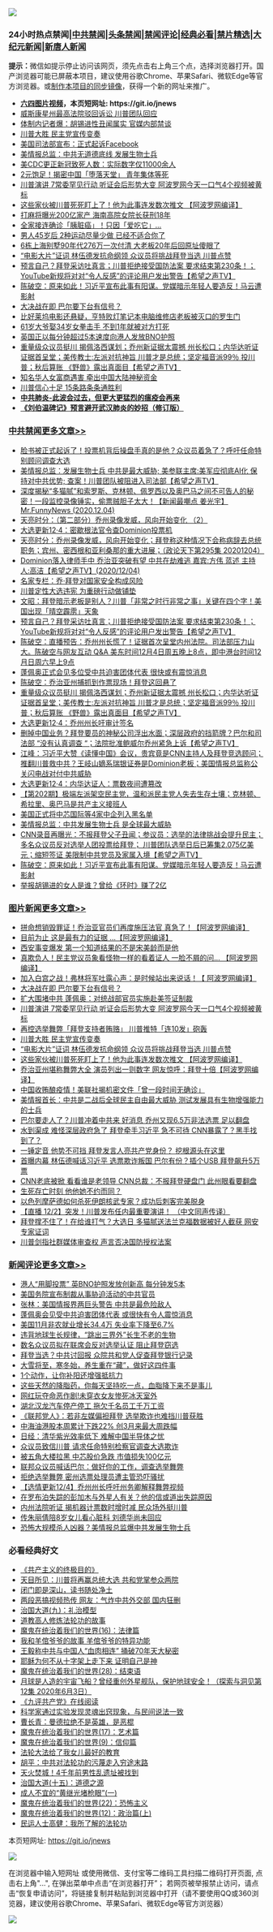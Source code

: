 ![](https://raw.githubusercontent.com/fqnews/bnews/master/64photo/fqnews-qr.jpg)

<div id="tt">
<h3>24小时热点禁闻|<a href="#%E4%B8%AD%E5%85%B1%E7%A6%81%E9%97%BB%E6%9B%B4%E5%A4%9A%E6%96%87%E7%AB%A0">中共禁闻</a>|<a href="#%E5%9B%BE%E7%89%87%E6%96%B0%E9%97%BB%E6%9B%B4%E5%A4%9A%E6%96%87%E7%AB%A0">头条禁闻</a>|<a href="#%E6%96%B0%E9%97%BB%E8%AF%84%E8%AE%BA%E6%9B%B4%E5%A4%9A%E6%96%87%E7%AB%A0">禁闻评论|<a href="#%E5%BF%85%E7%9C%8B%E7%BB%8F%E5%85%B8%E5%A5%BD%E6%96%87">经典必看|<a href="/video.md#%E7%A6%81%E7%89%87%E7%B2%BE%E9%80%89">禁片精选</a>|<a href="https://github.com/fqnews/djy/blob/master/gb/nf1351518.md#1">大纪元新闻</a>|<a href="https://github.com/fqnews/ntdtv/blob/master/gb/prog204.md#1">新唐人新闻</a></h3>
<div><b>提示：</b>微信如提示停止访问该网页，须先点击右上角三个点，选择浏览器打开。国产浏览器可能已屏蔽本项目，建议使用谷歌Chrome、苹果Safari、微软Edge等官方浏览器。或<a href="https://github.com/fqnews/bnews/blob/master/%E5%88%B6%E4%BD%9Cgit%E7%A6%81%E9%97%BB%E9%95%9C%E5%83%8F.md">制作本项目的同步镜像</a>，获得一个新的网址来推广。</div>
<ul>
<li><b><a href="http://d1.bdrive.tk/64.mp4" target="_blank">六四图片视频</a>，本页短网址: https://git.io/jnews</b></li>
<li><a href="/cnnews/20201204/1442038.md">威斯康星州最高法院驳回诉讼 川普团队回应</a></li>
<li><a href="/comments/20201204/1441977.md">体制内记者爆：胡锡进性丑闻属实 官媒内部禁谈</a></li>
<li><a href="/topimagenews/20201205/1442262.md">川普大胜 民主党宣传变奏</a></li>
<li><a href="/cnnews/20201204/1442074.md">美国司法部宣布：正式起诉Facebook</a></li>
<li><a href="/cbnews/20201204/1442037.md">美情报总监：中共无道德底线 发展生物士兵</a></li>
<li><a href="/cnnews/20201204/1442073.md">美CDC更正新冠致死人数：实际数字仅11000余人</a></li>
<li><a href="/yule/20201205/1442222.md">2元饱足！揭密中国「堕落天堂」 青年集体等死</a></li>
<li><a href="/topimagenews/20201205/1442285.md">川普演讲 7常委罕见行动 听证会后形势大变 阿波罗网今天一口气4个视频被黄标</a></li>
<li><a href="/topimagenews/20201204/1442014.md">这些家伙被川普死死盯上了！他为此事连发数次推文 【阿波罗网编译】</a></li>
<li><a href="/cbnews/20201204/1442043.md">打麻将曝光200亿家产 海南高院女院长获刑18年</a></li>
<li><a href="/comments/20201204/1442044.md">全家接连确诊「胰脏癌」！只因「爱吃它」...</a></li>
<li><a href="/health/20201204/1441992.md">男人45岁后 2种运动尽量少做 已经不适合你了</a></li>
<li><a href="/cnnews/20201205/1442206.md">6栋上海别墅90年代276万一次付清 大老板20年后回原址傻眼了</a></li>
<li><a href="/topimagenews/20201204/1442050.md">“电影大片”证词 林伍德发抗命纲领 众议员将挑战拜登当选 川普点赞</a></li>
<li><a href="/cbnews/20201205/1442307.md">预言自己？拜登采访吐真言；川普拒绝接受国防法案 要求结束第230条！； YouTube新规将对对“令人反感”的评论用户发出警告【希望之声TV】</a></li>
<li><a href="/cbnews/20201204/1442087.md">陈破空：原来如此！习近平宣布此事有阳谋。党媒暗示年轻人要造反！马云遭影射</a></li>
<li><a href="/topimagenews/20201205/1442291.md">大决战在即 巴尔要下台有信号？</a></li>
<li><a href="/bannedvideo/20201204/1442105.md">比好莱坞电影还悬疑，亨特败灯笔记本电脑维修店老板被灭口的罗生门</a></li>
<li><a href="/lifebaike/20201204/1442071.md">61岁大爷娶34岁女拳击手 不到1年就被对方打死</a></li>
<li><a href="/cnnews/hknews/20201204/1442102.md">英国正以每分钟超过5本速度向港人发放BNO护照</a></li>
<li><a href="/cbnews/20201205/1442225.md">重量级众议员挺川  揭佩洛西谋划；乔州新证据太震撼  州长松口；内华达听证 证据首呈堂；美传教士:左派对抗神旨  川普才是总统；坚定福音派99％ 投川普；秋后算账 《野兽》露出真面目【希望之声TV】</a></li>
<li><a href="/lifebaike/20201204/1442085.md">知名华人女富商遇害 牵出中国大陆神秘资金</a></li>
<li><a href="/cnnews/20201204/1442052.md">川普信心十足 15条路条条通胜利</a></li>
<li><b><a href="/comments/20200211/1275071.md" target="_blank">中共肺炎-此波会过去，但更大更猛烈的瘟疫会再来</a></b></li>
<li><b><a href="/comments/20200207/1272816.md" target="_blank">《刘伯温碑记》预言避开武汉肺炎的妙招（修订版）</a></b></li>
</ul>
</div>

<div class="catlist">
<h3><a href="/cbnews/" target="_blank">中共禁闻</a><span><a href="/cbnews/" target="_blank" rel="nofollow">更多文章>></a></span></h3>
<ul>
<li><a href="/cbnews/20201205/1442410.md" target="_blank">脸书被正式起诉了！投票机背后操盘手真的是他？众议员着急了？呼吁任命特别顾问调查大选</a></li>
<li><a href="/cbnews/20201205/1442400.md" target="_blank">美情报总监：发展生物士兵  中共是最大威胁; 美参联主席:美军应彻底AI化 保持对中共优势; 查案！川普团队被阻进入司法部【希望之声TV】</a></li>
<li><a href="/cbnews/20201205/1442390.md" target="_blank">深度揭秘“多猫腻”和索罗斯、克林顿、佩罗西以及奥巴马之间不可告人的秘密！一段监控录像锤实，偷票贼胆子太大！【新闻最嘲点 姜光宇】Mr.FunnyNews (2020.12.04)‬</a></li>
<li><a href="/cbnews/20201205/1442387.md" target="_blank">天亮时分：（第二部分）乔州录像发威，风向开始变化 （2）</a></li>
<li><a href="/cbnews/20201205/1442356.md" target="_blank">大选更新12·4：密歇根法官令查Dominion投票机</a></li>
<li><a href="/cbnews/20201205/1442336.md" target="_blank">天亮时分：乔州录像发威，风向开始变化；拜登称这种情况下会称病辞去总统职务；宾州、密西根和亚利桑那的重大进展；（政论天下第295集 20201204）</a></li>
<li><a href="/cbnews/20201205/1442327.md" target="_blank">Dominion落入律师手中  乔治亚突破有望  中共在劫难逃   嘉宾:方伟 蓝述 主持人:高洁【希望之声TV】(2020/12/04)</a></li>
<li><a href="/cbnews/20201205/1442317.md" target="_blank">名家专栏：乔‧拜登对国家安全构成风险</a></li>
<li><a href="/cbnews/20201205/1442303.md" target="_blank">川普定性大选违宪 为重磅行动做铺垫</a></li>
<li><a href="/cbnews/20201205/1442309.md" target="_blank">文昭：拜登暗示老板是别人？川普「非常之时行非常之事」关键在四个字！美国出现「晴空霹雳」天象</a></li>
<li><a href="/cbnews/20201205/1442307.md" target="_blank">预言自己？拜登采访吐真言；川普拒绝接受国防法案 要求结束第230条！； YouTube新规将对对“令人反感”的评论用户发出警告【希望之声TV】</a></li>
<li><a href="/cbnews/20201205/1442272.md" target="_blank">陈破空：直播预告：乔州州长慌了！证据首次呈堂内州法院。司法部压力山大。陈破空与网友互动 Q&amp;A 美东时间12月4日周五晚上8点，即中港台时间12月日周六早上9点</a></li>
<li><a href="/cbnews/20201205/1442271.md" target="_blank">蓬佩奥正式会见多位受中共迫害团体代表 很快或有震惊消息</a></li>
<li><a href="/cbnews/20201205/1442249.md" target="_blank">陈破空：乔治亚州捕抓到作票现场！拜登这回悬了</a></li>
<li><a href="/cbnews/20201205/1442225.md" target="_blank">重量级众议员挺川  揭佩洛西谋划；乔州新证据太震撼  州长松口；内华达听证 证据首呈堂；美传教士:左派对抗神旨  川普才是总统；坚定福音派99％ 投川普；秋后算账 《野兽》露出真面目【希望之声TV】</a></li>
<li><a href="/cbnews/20201204/1442177.md" target="_blank">大选更新12·4：乔州州长吁审计签名</a></li>
<li><a href="/cbnews/20201204/1442131.md" target="_blank">删掉中国业务？拜登要员的神秘公司浮出水面；深层政府的挡箭牌？巴尔和司法部 &#8220;没有认真调查 &#8220;；法院批准鲍威尔乔州紧急上诉【希望之声TV】</a></li>
<li><a href="/cbnews/20201204/1442130.md" target="_blank">江峰：习近平大赞《读懂中国》会议，贵宾竟是CNN主持人及拜登竞选顾问；推翻川普救中共？王岐山嫡系瑞银证券是Dominion老板；美国情报总监称公关闪电战对付中共威胁</a></li>
<li><a href="/cbnews/20201204/1442107.md" target="_blank">大选更新12·4：内华达证人：票数夜间遭篡改</a></li>
<li><a href="/cbnews/20201204/1442106.md" target="_blank">【第202期】极端左派架空民主党，温和派民主党人失去生存土壤；克林顿、希拉里、奥巴马是共产主义接班人</a></li>
<li><a href="/cbnews/20201204/1442099.md" target="_blank">美国正式将中芯国际等4家中企列入黑名单</a></li>
<li><a href="/cbnews/20201204/1442098.md" target="_blank">美情报总监：中共发展生物士兵 是全球最大威胁</a></li>
<li><a href="/cbnews/20201204/1442090.md" target="_blank">CNN录音再曝光：不报拜登父子丑闻；参议员：选举的法律挑战会提升民主；多名众议员反对选举人团投票给拜登； 川普团队选举日后已筹集2.075亿美元；缩短签证 美限制中共党员及家属入境【希望之声TV】</a></li>
<li><a href="/cbnews/20201204/1442087.md" target="_blank">陈破空：原来如此！习近平宣布此事有阳谋。党媒暗示年轻人要造反！马云遭影射</a></li>
<li><a href="/cbnews/20201204/1442064.md" target="_blank">举报胡锡进的女人是谁？曾给《环时》赚了2亿</a></li>

</ul>
</div>
<div class="catlist">
<h3><a href="/topimagenews/" target="_blank">图片新闻</a><span><a href="/topimagenews/" target="_blank" rel="nofollow">更多文章>></a></span></h3>
<ul>
<li><a href="/topimagenews/20201205/1442408.md" target="_blank">拼命想销毁罪证！乔治亚官员们再度施压法官 真急了！【阿波罗网编译】</a></li>
<li><a href="/topimagenews/20201205/1442397.md" target="_blank">目前为止 这是最有力的证据 …【阿波罗网编译】</a></li>
<li><a href="/topimagenews/20201205/1442396.md" target="_blank">西安事变爆发 第一个知道结果的不是宋美龄而是他</a></li>
<li><a href="/topimagenews/20201205/1442375.md" target="_blank">真欺负人！民主党议员象看怪物一样的看着证人 一脸不屑的问&#8230; 【阿波罗网编译】</a></li>
<li><a href="/topimagenews/20201205/1442363.md" target="_blank">加入白宫之战！弗林将军吐露心声：是时候站出来说话！【 阿波罗网编译】</a></li>
<li><a href="/topimagenews/20201205/1442291.md" target="_blank">大决战在即 巴尔要下台有信号？</a></li>
<li><a href="/topimagenews/20201205/1442290.md" target="_blank">扩大围堵中共 蓬佩奥：对统战部官员实施赴美签证制裁</a></li>
<li><a href="/topimagenews/20201205/1442285.md" target="_blank">川普演讲 7常委罕见行动 听证会后形势大变 阿波罗网今天一口气4个视频被黄标</a></li>
<li><a href="/topimagenews/20201205/1442264.md" target="_blank">再控选举舞弊「拜登支持者贿赂」 川普推特「连10发」砲轰</a></li>
<li><a href="/topimagenews/20201205/1442262.md" target="_blank">川普大胜 民主党宣传变奏</a></li>
<li><a href="/topimagenews/20201204/1442050.md" target="_blank">“电影大片”证词 林伍德发抗命纲领 众议员将挑战拜登当选 川普点赞</a></li>
<li><a href="/topimagenews/20201204/1442014.md" target="_blank">这些家伙被川普死死盯上了！他为此事连发数次推文 【阿波罗网编译】</a></li>
<li><a href="/topimagenews/20201204/1441990.md" target="_blank">乔治亚州堪称舞弊大全 演员列出一则数字 网友惊呼：拜登十倍【阿波罗网编译】</a></li>
<li><a href="/topimagenews/20201204/1441871.md" target="_blank">中国收贿酿疫情！美联社揭机密文件「曾一段时间无确诊」</a></li>
<li><a href="/topimagenews/20201204/1441776.md" target="_blank">美情报首长：中共是二战后全球民主自由最大威胁 测试发展具有生物增强能力的士兵</a></li>
<li><a href="/topimagenews/20201204/1441733.md" target="_blank">巴尔要走人了？川普冲着中共来 好消息 乔州又现6.5万非法选票 足以翻盘</a></li>
<li><a href="/topimagenews/20201204/1441718.md" target="_blank">水到渠成 难怪深层政府急了 拜登牵手习近平 急不可待 CNN暴露了？黑手找到了？</a></li>
<li><a href="/topimagenews/20201204/1441655.md" target="_blank">一锤定音 他势不可挡 拜登发言人亮共产党身份？ 挖根源头在这里</a></li>
<li><a href="/topimagenews/20201203/1441592.md" target="_blank">首曝内幕 林伍德喊话习近平 选票欺诈叛国 巴尔有份？插个USB 拜登飙升5万票</a></li>
<li><a href="/topimagenews/20201203/1441549.md" target="_blank">CNN老底被掀 看看谁是老领导 CNN总裁：不报拜登硬盘门 此州眼看要翻盘</a></li>
<li><a href="/topimagenews/20201203/1441487.md" target="_blank">生死存亡时刻 他他她不约而同？</a></li>
<li><a href="/topimagenews/20201203/1441323.md" target="_blank">以色列摩萨德如何杀死伊朗核武专家？成功后刺客完美脱身</a></li>
<li><a href="/comments/20201203/1441124.md" target="_blank">【直播 12/2】突发！川普发布任内最重要演讲！ （中文同声传译）</a></li>
<li><a href="/topimagenews/20201203/1441093.md" target="_blank">拜登撑不住了！在给谁打气？大选日 多猫腻送法兰克福数据被好人截获 网安专家证词</a></li>
<li><a href="/topimagenews/20201203/1441065.md" target="_blank">川普剑指社群媒体审查权 声言否决国防授权法案</a></li>

</ul>
</div>
<div class="catlist">
<h3><a href="/comments/" target="_blank">新闻评论</a><span><a href="/comments/" target="_blank" rel="nofollow">更多文章>></a></span></h3>
<ul>
<li><a href="/comments/20201205/1442392.md" target="_blank">港人“用脚投票” 英BNO护照发放创新高 每分钟发5本</a></li>
<li><a href="/comments/20201205/1442381.md" target="_blank">美国务院宣布制裁从事胁迫活动的中共官员</a></li>
<li><a href="/comments/20201205/1442369.md" target="_blank">张林：美国情报界两巨头警告 中共是最危险敌人</a></li>
<li><a href="/comments/20201205/1442355.md" target="_blank">蓬佩奥会见受中共迫害团体代表 或很快有令人震惊消息</a></li>
<li><a href="/comments/20201205/1442333.md" target="_blank">美国11月非农就业增长34.4万 失业率下降至6.7%</a></li>
<li><a href="/comments/20201205/1442332.md" target="_blank">违背地球生长规律，“跳出三界外”长生不老的生物</a></li>
<li><a href="/comments/20201205/1442321.md" target="_blank">数名众议员拟在联席会反对选举认证 阻止拜登窃选</a></li>
<li><a href="/comments/20201205/1442302.md" target="_blank">拜登当选？中共讨回报 众院共和党人促查拜登银行记录</a></li>
<li><a href="/comments/20201205/1442301.md" target="_blank">大雪将至，寒冬始，养生重在“藏”，做好这四件事</a></li>
<li><a href="/comments/20201205/1442300.md" target="_blank">1个动作，让你补阳还增强抵抗力</a></li>
<li><a href="/comments/20201205/1442299.md" target="_blank">这些天然的降脂药，你每天坚持吃一点，血脂降下来不是事儿</a></li>
<li><a href="/comments/20201205/1442298.md" target="_blank">网红玩夺命恶作剧!未穿衣女友惨死冰天室外</a></li>
<li><a href="/comments/20201205/1442288.md" target="_blank">湖北汉龙汽车停产停工 拖欠千名员工千万工资</a></li>
<li><a href="/comments/20201205/1442287.md" target="_blank">《联邦党人》：若非左媒偏袒拜登 选举欺诈也难挡川普获胜</a></li>
<li><a href="/comments/20201205/1442286.md" target="_blank">中海油港股本周累计下跌22% 创3月来最大周跌幅</a></li>
<li><a href="/comments/20201205/1442278.md" target="_blank">日经：清华紫光效率低下 难解中国半导体之忧</a></li>
<li><a href="/comments/20201205/1442277.md" target="_blank">众议员致信川普 请求任命特别检察官调查大选欺诈</a></li>
<li><a href="/comments/20201205/1442276.md" target="_blank">被五角大楼拉黑 中芯股价急跌 市值损失100亿元</a></li>
<li><a href="/comments/20201205/1442267.md" target="_blank">联邦众议员喊话巴尔：做好你的工作，调查选举舞弊</a></li>
<li><a href="/comments/20201205/1442258.md" target="_blank">拒绝选举舞弊 密州选票处理员遭主管恐吓骚扰</a></li>
<li><a href="/comments/20201205/1442247.md" target="_blank">【选情更新12/4】乔州州长呼吁州务卿解释舞弊视频</a></li>
<li><a href="/comments/20201205/1442226.md" target="_blank">在罗布泊失踪的彭加木与外星人有关？他的信或道出失踪原因</a></li>
<li><a href="/comments/20201204/1442133.md" target="_blank">内州法院听证 揭机器计票数时增时减 民众场外挺川普</a></li>
<li><a href="/comments/20201204/1442132.md" target="_blank">传朱丽倩陪8岁女儿看心脏科 刘德华尚未回应</a></li>
<li><a href="/comments/20201204/1442095.md" target="_blank">恐怖大规模杀人凶器？美情报总监爆中共发展生物士兵</a></li>

</ul>
</div>

<div class="catlist">
<h3>必看经典好文</h3>
<ul>
<li><a href="/bookwiki/20171120/858084.md" target="_blank">《共产主义的终极目的》</a></li>
<li><a href="/comments/20200816/1381118.md" target="_blank">天目所见：川普将再赢总统大选 共和党掌参众两院</a></li>
<li><a href="/tculture/20200803/1373949.md" target="_blank">闭门即是深山，读书随处净土</a></li>
<li><a href="/cbnews/20200703/1355059.md" target="_blank">两段恶搞视频热传 网友：气炸中共外交部 国内狂删</a></li>
<li><a href="/cbnews/20180315/914943.md" target="_blank">治国大道(九)：礼治模型</a></li>
<li><a href="/comments/20200805/1375080.md" target="_blank">道教高人修炼法轮功的故事</a></li>
<li><a href="/topimagenews/20180615/958090.md" target="_blank">魔鬼在统治着我们的世界(16)：法律篇</a></li>
<li><a href="/tculture/20200917/1398046.md" target="_blank">我和羊倌爷爷的故事 羊倌爷爷的特异功能</a></li>
<li><a href="/cbnews/20200730/1371580.md" target="_blank">王毅称中共与中国人“血肉相连” 捅破70年天大秘密</a></li>
<li><a href="/ccpdope/20190803/1168965.md" target="_blank">耶稣为何不从十字架上走下来 证明自己是神</a></li>
<li><a href="/comments/20181228/1054609.md" target="_blank">魔鬼在统治着我们的世界(28)：结束语</a></li>
<li><a href="/comments/20200712/1359456.md" target="_blank">月球是人造的宇宙飞船？曾经重创外星舰队，保护地球安全！（探索与洞见第12集 2020年6月3日）</a></li>
<li><a href="/bookonline/20131116/201057.md" target="_blank">《九评共产党》在线阅读</a></li>
<li><a href="/comments/20200921/1400587.md" target="_blank">科学家通过实验发现灵魂出窍现象，与民间说法一致</a></li>
<li><a href="/comments/20180726/727420.md" target="_blank">曹长青：曼德拉绝不是英雄，是恶棍</a></li>
<li><a href="/topimagenews/20180620/960677.md" target="_blank">魔鬼在统治着我们的世界(17)：艺术篇</a></li>
<li><a href="/topimagenews/20180529/949649.md" target="_blank">魔鬼在统治着我们的世界(9)：信仰篇</a></li>
<li><a href="/cbnews/20200516/1329218.md" target="_blank">法轮大法给了我女儿最好的教育</a></li>
<li><a href="/cbnews/20200720/1363328.md" target="_blank">胡平：中共对法轮功的污蔑走入穷途末路</a></li>
<li><a href="/ccpdope/20181219/1049286.md" target="_blank">天火焚城！4千年前男性乱遗址被找到</a></li>
<li><a href="/topimagenews/20180322/917868.md" target="_blank">治国大道(十五)：道德之源</a></li>
<li><a href="/lifebaike/20200527/1334909.md" target="_blank">成人不宜的“黄继光堵枪眼”(一)</a></li>
<li><a href="/comments/20180804/981524.md" target="_blank">魔鬼在统治着我们的世界(22)：恐怖主义</a></li>
<li><a href="/topimagenews/20180601/951286.md" target="_blank">魔鬼在统治着我们的世界(12)：政治篇(上)</a></li>
<li><a href="/ccpdope/20200729/1369047.md" target="_blank">民运人士高健：我所了解的法轮功</a></li>

</ul>
</div>

本页短网址: https://git.io/jnews

![](https://raw.githubusercontent.com/fqnews/bnews/master/64photo/fqnews-qr.jpg)

在浏览器中输入短网址 或使用微信、支付宝等二维码工具扫描二维码打开页面, 点击右上角"...", 在弹出菜单中点击“在浏览器打开”； 若网页被举报禁止访问，请点击“恢复申请访问”，将链接复制并粘贴到浏览器中打开（请不要使用QQ或360浏览器，建议使用谷歌Chrome、苹果Safari、微软Edge等官方浏览器）

![](https://raw.githubusercontent.com/fqnews/bnews/master/64photo/wx.jpg)